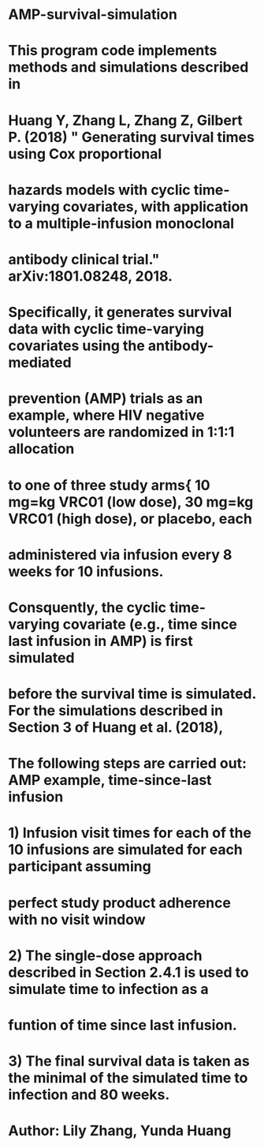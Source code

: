 # AMP-survival-simulation
# This program code implements methods and simulations described in 
#   Huang Y, Zhang L, Zhang Z, Gilbert P. (2018) " Generating survival times using Cox proportional
#   hazards models with cyclic time-varying covariates, with application to a multiple-infusion monoclonal
#   antibody clinical trial." arXiv:1801.08248, 2018.
#
# Specifically, it generates survival data with cyclic time-varying covariates using the antibody-mediated 
#   prevention (AMP) trials as an example, where HIV negative volunteers are randomized in 1:1:1 allocation 
#   to one of three study arms{ 10 mg=kg VRC01 (low dose), 30 mg=kg VRC01 (high dose), or placebo, each 
#   administered via infusion every 8 weeks for 10 infusions. 

# Consquently, the cyclic time-varying covariate (e.g., time since last infusion in AMP) is first simulated 
# before the survival time is simulated. For the simulations described in Section 3 of Huang et al. (2018), 
# The following steps are carried out: AMP example, time-since-last infusion 
#         1) Infusion visit times for each of the 10 infusions are simulated for each participant assuming 
#            perfect study product adherence with no visit window
#         2) The single-dose approach described in Section 2.4.1 is used to simulate time to infection as a 
#            funtion of time since last infusion. 
#         3) The final survival data is taken as the minimal of the simulated time to infection and 80 weeks. 

# Author: Lily Zhang, Yunda Huang

